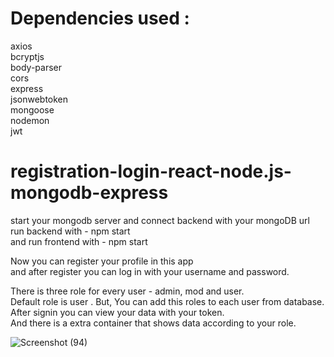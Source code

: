 # Dependencies used :  <br />
axios  <br />
bcryptjs <br />
body-parser <br />
cors <br />
express <br />
jsonwebtoken <br />
mongoose <br />
nodemon <br />
jwt <br />
 

# registration-login-react-node.js-mongodb-express <br />

start your mongodb server and connect backend with your mongoDB url <br />
run backend with - npm start<br /> 
 and run frontend with - npm start<br />

Now you can register your profile in this app<br />
and after register you can log in with your username and password.<br />

There is three role for every user - admin, mod and user.<br />
Default role is user . But, You can add this roles to each user from database.<br />
After signin you can view your data with your token.<br />
And there is a extra container that shows data according to your role.<br />

![Screenshot (94)](https://user-images.githubusercontent.com/57451228/110567220-295d3e00-8177-11eb-89a5-9e47047eb4bb.png)


